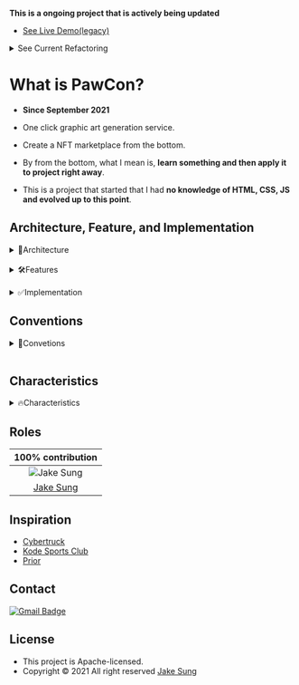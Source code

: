 **This is a ongoing project that is actively being updated**
- [See Live Demo(legacy)](https://bit.ly/hello_visitor)

<details>
  <summary>See Current Refactoring</summary>

- Client(React/TS) + Server(NodeJs/Express)
  
https://user-images.githubusercontent.com/83855174/151012249-eccf7792-6d44-435b-b5b0-beaa6acf6d35.mp4
  
</details>

# What is PawCon?
- **Since September 2021**
- One click graphic art generation service. 
- Create a NFT marketplace from the bottom. 

- By from the bottom, what I mean is, **learn something and then apply it to project right away**.
- This is a project that started that I had **no knowledge of HTML, CSS, JS and evolved up to this point**. 

## Architecture, Feature, and Implementation

<details>
<summary>📐Architecture</summary>

|Type|Before|After|
|:-----:|:----:|:---:|
|Front End|HTML, CSS, JS|HTML, CSS, React/TS|
|Backend|X              |Express/JS => Express/TS, C#/Unity|
|Database|X             |MongoDB or PostgreSQL|
|Test|X                 |Jest, Mocha|
|Deployment|Netlify     |Netlify functions|
|CI, CD|X               |Github Actions|
|Protocols|HTTP         |HTTP, Web socket, Web RTC, JSON-RPC|
</details>

<br/>

<details>
<summary>🛠Features</summary>

|Main                 |Plan          |Sub                                          |
|:-------------------:|:------------:|:-------------------------------------------:|
|Drawing              |free          |Login/sign up, Shopping cart, Payment, Search|
|Pixelation effect    |free          |Filter effects like Photoshop                | 
|Artwork generation   |paid          |(will be added)                              | 
</details>

<br/>

<details>
<summary>✅Implementation</summary>

<div align="center">
<table>
<thead>
  <tr>
    <th>
      <div>
        <img src="https://github.com/developerasun.png" width="300" height="180">
      </div>
      Sign up and Login
    </th>
    <th>
      <div>
        <img src="https://github.com/developerasun.png" width="300" height="180">
      </div>
      Chat realtime in text and video
    </th>
  </tr>
</thead>
  <tr>
    <th>
      <div>
        <img src="https://github.com/developerasun.png" width="300" height="180">
      </div>
      Create and issue NFT
    </th>
    <th>
      <div>
       <img src="https://github.com/developerasun.png" width="300" height="180">
      </div>
      Shop and display your NFT 
    </th>
  </tr>
</tbody>
</table>

</details>

## Conventions
<details>
<summary>📝Convetions</summary>

### Commit
- feat: functionality added
- fix: bug fixed, minor changes
- chore: installing npms and other chores
- refactor: refactoring existing codes
- docs: readme and other markdowns

### Name and component
#### Name
  - English, 
  - CamelCase
  - Uppercase for constant variables

#### React Component
- default : React/TS Stateless function component + interface props

```ts
interface AppProps { 
  name : string
}
const App = ( { name } : AppProps) => {
  return <div></div>;
};

export default App;
```

</details>

<br/>

## Characteristics
<details>
<summary>🔥Characteristics</summary>

- [ ] Accessible URL 
- [ ] Test codes with Jest and Mocha
- [ ] Auto deployment with Github Actions
- [ ] Design pattern applied
- [ ] Support communities
</details>

## Roles 
|100% contribution|
|:-------:|
|<img src="https://github.com/developerasun.png?size=200" alt="Jake Sung"/>|
|<a href="https://github.com/developerasun">Jake Sung</a>|

## Inspiration
- [Cybertruck](https://bruno-simon.com/#cybertruck)
- [Kode Sports Club](https://www.kodeclubs.com/)
- [Prior](https://prior.co.jp/discover/en)

## Contact
[![Gmail Badge](https://img.shields.io/badge/Gmail-d14836?style=flat-square&logo=Gmail&logoColor=white&link=mailto:designerasun@gmail.com)](mailto:designerasun@gmail.com)

## License 
- This project is Apache-licensed.
- Copyright © 2021 All right reserved [Jake Sung](https://github.com/developerasun) 


